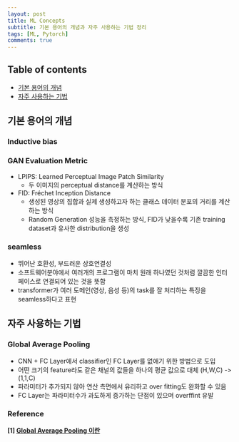 ```yaml
---
layout: post
title: ML Concepts
subtitle: 기본 용어의 개념과 자주 사용하는 기법 정리
tags: [ML, Pytorch]
comments: true
---
```


## Table of contents
- [기본 용어의 개념](#기본-용어의-개념)
- [자주 사용하는 기법](#자주-사용하는-기법)



## 기본 용어의 개념

### Inductive bias  
### GAN Evaluation Metric  
- LPIPS: Learned Perceptual Image Patch Similarity
    - 두 이미지의 perceptual distance를 계산하는 방식
- FID: Fréchet Inception Distance
    - 생성된 영상의 집합과 실제 생성하고자 하는 클래스 데이터 분포의 거리를 계산하는 방식
    - Random Generation 성능을 측정하는 방식, FID가 낮을수록 기존 training dataset과 유사한 distribution을 생성

### seamless  
- 뛰어난 호환성, 부드러운 상호연결성
- 소프트웨어분야에서 여러개의 프로그램이 마치 원래 하나였던 것처럼 깔끔한 인터페이스로 연결되어 있는 것을 뜻함
- transformer가 여러 도메인(영상, 음성 등)의 task를 잘 처리하는 특징을 seamless하다고 표현


## 자주 사용하는 기법  
### Global Average Pooling
- CNN + FC Layer에서 classifier인 FC Layer를 없애기 위한 방법으로 도입
- 어떤 크기의 feature라도 같은 채널의 값들을 하나의 평균 값으로 대체 (H,W,C) -> (1,1,C)
- 파라미터가 추가되지 않아 연산 측면에서 유리하고 over fitting도 완화할 수 있음
- FC Layer는 파라미터수가 과도하게 증가하는 단점이 있으며 overffint 유발



### Reference
**[1] [Global Average Pooling 이란](https://gaussian37.github.io/dl-concept-global_average_pooling/)**  
